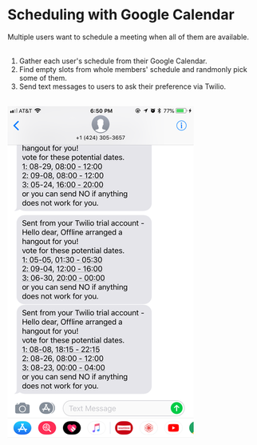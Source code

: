 # Scheduling with Google Calendar
Multiple users want to schedule a meeting when all of them are available.<br><br>

1. Gather each user's schedule from their Google Calendar.<br>
2. Find empty slots from whole members' schedule and randmonly pick some of them. <br>
3. Send text messages to users to ask their preference via Twilio.<br><br>

![img](resize.png)
